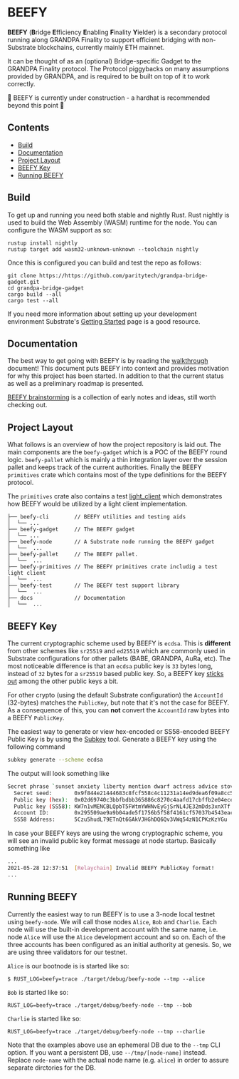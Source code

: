 # BEEFY
**BEEFY** (**B**ridge **E**fficiency **E**nabling **F**inality **Y**ielder) is a secondary
protocol running along GRANDPA Finality to support efficient bridging with non-Substrate
blockchains, currently mainly ETH mainnet.

It can be thought of as an (optional) Bridge-specific Gadget to the GRANDPA Finality protocol.
The Protocol piggybacks on many assumptions provided by GRANDPA, and is required to be built
on top of it to work correctly.

🚧 BEEFY is currently under construction - a hardhat is recommended beyond this point 🚧

## Contents
- [Build](#build)
- [Documentation](#documentation)
- [Project Layout](#project-layout)
- [BEEFY Key](#beefy-key)
- [Running BEEFY](#running-beefy)

## Build
To get up and running you need both stable and nightly Rust. Rust nightly is used to build the Web
Assembly (WASM) runtime for the node. You can configure the WASM support as so:

```
rustup install nightly
rustup target add wasm32-unknown-unknown --toolchain nightly
```

Once this is configured you can build and test the repo as follows:

```
git clone https://https://github.com/paritytech/grandpa-bridge-gadget.git
cd grandpa-bridge-gadget
cargo build --all
cargo test --all
```

If you need more information about setting up your development environment Substrate's
[Getting Started](https://substrate.dev/docs/en/knowledgebase/getting-started/) page is a good
resource.

## Documentation

The best way to get going with BEEFY is by reading the [walkthrough](./docs/walkthrough.md) document!
This document puts BEEFY into context and provides motivation for why this project has been started.
In addition to that the current status as well as a preliminary roadmap is presented.

[BEEFY brainstorming](./docs/beefy.md) is a collection of early notes and ideas, still worth checking out.

## Project Layout

What follows is an overview of how the project repository is laid out. The main components are the
`beefy-gadget` which is a POC of the BEEFY round logic. `beefy-pallet` which is mainly a thin
integration layer over the session pallet and keeps track of the current authorities.
Finally the BEEFY `primitives` crate which contains most of the type definitions for the 
BEEFY protocol.

The `primitives` crate also contains a test [light_client](.primitives/tests/light_client/) which demonstrates how BEEFY would
be utilized by a light client implementation.

```
├── beefy-cli        // BEEFY utilities and testing aids
│  └── ...
├── beefy-gadget     // The BEEFY gadget
│  └── ...
├── beefy-node       // A Substrate node running the BEEFY gadget
│  └──  ...
├── beefy-pallet     // The BEEFY pallet.
│  └──  ...
├── beefy-primitives // The BEEFY primitives crate includig a test light client
│  └──  ...
├── beefy-test       // The BEEFY test support library
│  └──  ...
├── docs             // Documentation
│  └──  ...
 ```

## BEEFY Key

The current cryptographic scheme used by BEEFY is `ecdsa`. This is **different** from other schemes like `sr25519` and `ed25519` which are commonly used in Substrate configurations for other pallets (BABE, GRANDPA, AuRa, etc). The most noticeable difference is that an `ecdsa` public key 
is `33` bytes long, instead of `32` bytes for a `sr25519` based public key. So, a BEEFY key [sticks out](https://github.com/paritytech/polkadot/blob/25951e45b1907853f120c752aaa01631a0b3e783/node/service/src/chain_spec.rs#L738) among the other public keys a bit.

For other crypto (using the default Substrate configuration) the `AccountId` (32-bytes) matches the `PublicKey`, but note that it's not the case for BEEFY. As a consequence of this, you can **not** convert the `AccountId` raw bytes into a BEEFY `PublicKey`.

The easiest way to generate or view hex-encoded or SS58-encoded BEEFY Public Key is by using the [Subkey](https://substrate.dev/docs/en/knowledgebase/integrate/subkey) tool. Generate a BEEFY key using the following command

```sh
subkey generate --scheme ecdsa
```

The output will look something like

```sh
Secret phrase `sunset anxiety liberty mention dwarf actress advice stove peasant olive kite rebuild` is account:
  Secret seed:       0x9f844e21444683c8fcf558c4c11231a14ed9dea6f09a8cc505604368ef204a61
  Public key (hex):  0x02d69740c3bbfbdbb365886c8270c4aafd17cbffb2e04ecef581e6dced5aded2cd
  Public key (SS58): KW7n1vMENCBLQpbT5FWtmYWHNvEyGjSrNL4JE32mDds3xnXTf
  Account ID:        0x295509ae9a9b04ade5f1756b5f58f4161cf57037b4543eac37b3b555644f6aed
  SS58 Address:      5Czu5hudL79ETnQt6GAkVJHGhDQ6Qv3VWq54zN1CPKzKzYGu

```

In case your BEEFY keys are using the wrong cryptographic scheme, you will see an invalid public key format message at node startup. Basically something like

```sh
...
2021-05-28 12:37:51  [Relaychain] Invalid BEEFY PublicKey format!
...
```

## Running BEEFY

Currently the easiest way to run BEEFY is to use a 3-node local testnet using `beefy-node`. We will call those nodes `Alice`, `Bob` and
`Charlie`. Each node will use the built-in development account with the same name, i.e. node `Alice` will use the `Alice` development
account and so on. Each of the three accounts has been configured as an initial authority at genesis. So, we are using three validators
for our testnet.

`Alice` is our bootnode is is started like so:

```
$ RUST_LOG=beefy=trace ./target/debug/beefy-node --tmp --alice
```

`Bob` is started like so:

```
RUST_LOG=beefy=trace ./target/debug/beefy-node --tmp --bob
```

`Charlie` is started like so:

```
RUST_LOG=beefy=trace ./target/debug/beefy-node --tmp --charlie
```

Note that the examples above use an ephemeral DB due to the `--tmp` CLI option. If you want a persistent DB, use `--/tmp/[node-name]`
instead. Replace `node-name` with the actual node name (e.g. `alice`) in order to assure separate dirctories for the DB.
